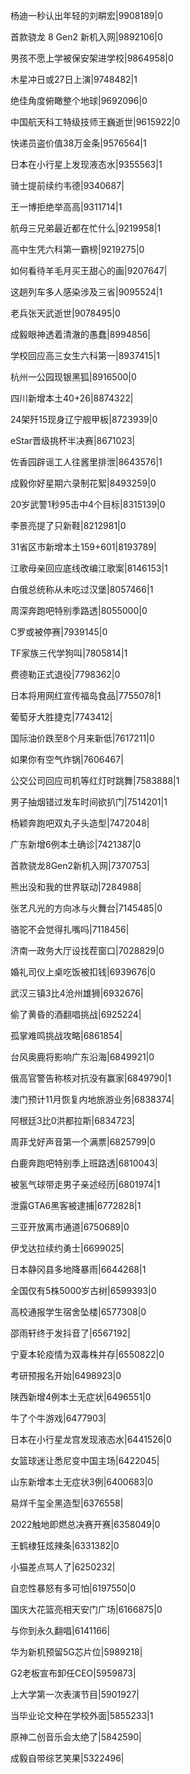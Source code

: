 杨迪一秒认出年轻的刘畊宏|9908189|0

首款骁龙 8 Gen2 新机入网|9892106|0

男孩不愿上学被保安架进学校|9864958|0

木星冲日或27日上演|9748482|1

绝佳角度俯瞰整个地球|9692096|0

中国航天科工特级技师王巍逝世|9615922|0

快递员盗价值38万金条|9576564|1

日本在小行星上发现液态水|9355563|1

骑士提前续约韦德|9340687|

王一博拒绝举高高|9311714|1

航母三兄弟最近都在忙什么|9219958|1

高中生凭六科第一霸榜|9219275|0

如何看待羊毛月买王甜心的画|9207647|

这趟列车多人感染涉及三省|9095524|1

老兵张天武逝世|9078495|0

成毅眼神透着清澈的愚蠢|8994856|

学校回应高三女生六科第一|8937415|1

杭州一公园现银黑狐|8916500|0

四川新增本土40+26|8874322|

24架歼15现身辽宁舰甲板|8723939|0

eStar晋级挑杯半决赛|8671023|

佐香园辟谣工人往酱里排泄|8643576|1

成毅你好星期六录制花絮|8493259|0

20岁武警1秒95击中4个目标|8315139|0

李景亮提了只新鞋|8212981|0

31省区市新增本土159+601|8193789|

江歌母亲回应底线改编江歌案|8146153|1

白俄总统称从未吃过汉堡|8057466|1

周深奔跑吧特别季路透|8055000|0

C罗或被停赛|7939145|0

TF家族三代学狗叫|7805814|1

费德勒正式退役|7798362|0

日本将用网红宣传福岛食品|7755078|1

葡萄牙大胜捷克|7743412|

国际油价跌至8个月来新低|7617211|0

如果你有空气炸锅|7606467|

公交公司回应司机等红灯时跳舞|7583888|1

男子抽烟错过发车时间欲扒门|7514201|1

杨颖奔跑吧双丸子头造型|7472048|

广东新增6例本土确诊|7421387|0

首款骁龙8Gen2新机入网|7370753|

熊出没和我的世界联动|7284988|

张艺凡光的方向冰与火舞台|7145485|0

骆驼不会觉得扎嘴吗|7118456|

济南一政务大厅设找茬窗口|7028829|0

婚礼司仪上桌吃饭被扣钱|6939676|0

武汉三镇3比4沧州雄狮|6932676|

偷了黄昏的酒翻唱挑战|6925224|

孤掌难鸣挑战攻略|6861854|

台风奥鹿将影响广东沿海|6849921|0

俄高官警告称核对抗没有赢家|6849790|1

澳门预计11月恢复内地旅游业务|6838374|

阿根廷3比0洪都拉斯|6834723|

周菲戈好声音第一个满票|6825799|0

白鹿奔跑吧特别季上班路透|6810043|

被氢气球带走男子亲述经历|6801974|1

泄露GTA6黑客被逮捕|6772828|1

三亚开放离市通道|6750689|0

伊戈达拉续约勇士|6699025|

日本静冈县多地降暴雨|6644268|1

全国仅有5株5000岁古树|6599393|0

高校通报学生宿舍坠楼|6577308|0

邵雨轩终于发抖音了|6567192|

宁夏本轮疫情为双毒株并存|6550822|0

考研预报名开始|6498923|0

陕西新增4例本土无症状|6496551|0

牛了个牛游戏|6477903|

日本在小行星龙宫发现液态水|6441526|0

女篮球迷让悉尼变中国主场|6422045|

山东新增本土无症状3例|6400683|0

易烊千玺全黑造型|6376558|

2022触地即燃总决赛开赛|6358049|0

王鹤棣狂炫辣条|6331382|0

小猫差点骂人了|6250232|

自恋性暴怒有多可怕|6197550|0

国庆大花篮亮相天安门广场|6166875|0

与你到永久翻唱|6141166|

华为新机预留5G芯片位|5989218|

G2老板宣布卸任CEO|5959873|

上大学第一次表演节目|5901927|

当毕业论文种在学校外面|5855233|1

原神二创音乐会太绝了|5842590|

成毅自带综艺笑果|5322496|


